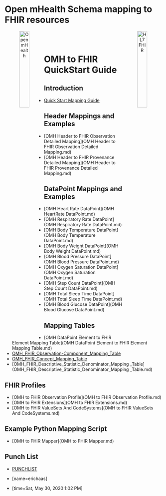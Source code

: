 # Open mHealth Schema mapping to FHIR resources

<header>
<a href="https://www.openmhealth.org/">
<img style="float: left" width="25%" height="25%" src="https://www.openmhealth.org/wp-content/themes/openmhealth2015/dist/images/logo@2x.png" alt="Open mHealth">
</a>


<a href="http://hl7.org/fhir">
<img style="float: right" width="25%" height="25%" src="http://build.fhir.org/assets/images/fhir-logo-www.png" alt="HL7 FHIR">
</a>

<br/>

</header>


OMH to FHIR QuickStart Guide
===

Introduction
---
- [Quick Start Mapping Guide](quickstart.md)


Header Mappings and Examples
---
- [OMH Header to FHIR Observation Detailed Mapping](OMH Header to FHIR Observation Detailed Mapping.md)
- [OMH Header to FHIR Provenance Detailed Mapping](OMH Header to FHIR Provenance Detailed Mapping.md)


DataPoint Mappings and Examples
---
- [OMH Heart Rate DataPoint](OMH HeartRate DataPoint.md)
- [OMH Respiratory Rate DataPoint](OMH Respiratory Rate DataPoint.md)
- [OMH Body Temperature DataPoint](OMH Body Temperature DataPoint.md)
- [OMH Body Weight DataPoint](OMH Body Weight DataPoint.md)
- [OMH Blood Pressure DataPoint](OMH Blood Pressure DataPoint.md)
- [OMH Oxygen Saturation DataPoint](OMH Oxygen Saturation DataPoint.md)
- [OMH Step Count DataPoint](OMH Step Count DataPoint.md)
- [OMH Total Sleep Time DataPoint](OMH Total Sleep Time DataPoint.md)
- [OMH Blood Glucose DataPoint](OMH Blood Glucose DataPoint.md)


Mapping Tables
---
- [OMH DataPoint Element to FHIR Element Mapping Table](OMH DataPoint Element to FHIR Element Mapping Table.md)
- [OMH_FHIR_Observation-Component_Mapping_Table](OMH_FHIR_Observation-Component_Mapping_Table.md)
- [OMH_FHIR_Concept_Mapping_Table](OMH_FHIR_Concept_Mapping_Table.md)
- [OMH_FHIR_Descriptive_Statistic_Denominator_Mapping _Table](OMH_FHIR_Descriptive_Statistic_Denominator_Mapping _Table.md)

FHIR Profiles
---
- [OMH to FHIR Observation Profile](OMH to FHIR Observation Profile.md)
- [OMH to FHIR Extensions](OMH to FHIR Extensions.md)
- [OMH to FHIR ValueSets And CodeSystems](OMH to FHIR ValueSets And CodeSystems.md)

Example Python Mapping Script
---
- [OMH to FHIR Mapper](OMH to FHIR Mapper.md)

Punch List
---
- [PUNCHLIST](PUNCHLIST.md)


- [name=erichaas]
- [time=Sat, May 30, 2020 1:02 PM]
